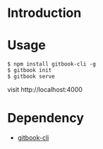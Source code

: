 # Introduction


# Usage

```
$ npm install gitbook-cli -g
$ gitbook init
$ gitbook serve
```

visit http://localhost:4000

# Dependency

- [gitbook-cli](https://github.com/GitbookIO/gitbook/blob/master/docs/setup.md#local-installation)
